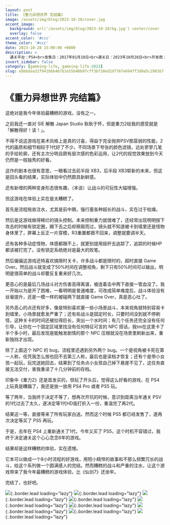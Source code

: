 ```yaml
---
layout: post
title: 《重力异想世界 完结篇》
image: /assets/img/blog/2023-10-28/cover.jpg
accent_image: 
  background: url('/assets/img/blog/2023-10-28/bg.jpg') center/cover
  overlay: false
accent_color: '#ccc'
theme_color: '#ccc'
date: 2023-10-28 15:00:00 +0800
description: >
  通关平台：PS4<br>发售日：2017年01月18日<br>通关日：2023年10月28日<br>开发商：Japan Studio<br>发行商：SIE
invert_sidebar: false
category: [gameing-life, gameing-life-2023]
slug: ebbbdaa32f941bbb467b1e55b40b97cff3bf10ed2d7787e694ff3d9a5c290267
---
```


# 《重力异想世界 完结篇》

这绝对是我今年体验最糟糕的游戏，没有之一。

之前我还一直对 SIE 解散 Japan Studio 耿耿于怀，但是重力2给我的感受就是「解散得好！该！」。

不得不说这游戏在美术风格上是真的讨喜，得益于完全抛弃PSV那孱弱的性能，2代的画质和细节相较于1代好了不少。不同场景下夸张的颜色滤镜，远处寥寥几笔的手绘轮廓，还有主次分明且颇有层次感的色彩运用，让2代的视觉效果放到今天仍然是一枝独秀的好看。

这作的剧本也很有意思，一眼看过去前半段 XB3，后半段 XB3崭新的未来，但这是回头看的结果，实际体验中仍然颇具新鲜感。

还有新增的两种变身形态很有趣，（本该）让战斗的可玩性大幅增强。

但这游戏在体验上实在是太糟糕了。

首先是流程拖沓注水，尤其是前中期，强行塞各种超长的战斗，实在过于枯燥。

然后是这游戏做得稀烂的镜头控制。本来控制重力就很难了，还经常出现明明按下攻击的时候有锁定圈，踢下去之后却擦肩而过，镜头就不知道被卡到墙里还是怪物身体里了，屏幕上反正一片穿模，R3重置都救不回来，调整就要调半天。

还有各种多动症怪物，体感都跟不上，就更别提用摇杆去追踪了，追踪的时候HP都该被打完了。没有锁定系统绝对是最大的败笔。

然后偏偏这游戏还特喜欢搞限时关卡，许多战斗都是限时的，超时直接 Game Over。然后战斗就变成了50%时间在调整视角，剩下只有50%时间可以输出，明明是很简单的战斗却要反复重来好几次。

更恶心的是最后几场战斗对方伤害高得离谱，被连着击中两下直接一管血没了。我一开始以为是开了困难，一看明明是普通难度，可改成简单难度后，战斗体验没有丝毫提升，还是一模一样的被碰两下就直接 Game Over，真是恶心吐了。

另外恶心的点还有好多，像是特别喜欢塞一些小场景战斗，本来视角就特别容易卡到墙里，小场景就愈发严重了；还有些战斗是固定时长，只要时间没到就不停刷怪，这种关卡的时间还被拉得巨长，突出一个水时间；有几个任务还完全没有任何引导，让你在一个固定区域里找没有任何特征可言的 NPC 搭话，我tm在这里卡了半个多小时，最后发现是能触发剧情的那个 NPC 压根就没在场景里刷新出来，重新独挡才出现。

除了上面这个 NPC 的 bug，流程里还遇到另外两个 bug。一个是视角被卡死在第一人称，任凭我怎么按也回不去第三人称，最后也是读档才恢复；还有个是带小女孩一起玩，玩完送她回去，结果到了任务点小女孩自己掉下悬崖不见了，这任务直接无法交付，害我重读了十几分钟前的存档。

印象中《重力2》还是首发买的，但玩了开头后，觉得这么好看的游戏，在 PS4 上玩真是糟蹋了，我还是放一放用 PS4 Pro 或者 PS5 玩。

等了两年，当我终于决定不等了，想再次开坑的时候，意识到距离当年通关 PSV 的1代过去了太久，遂决定等1代HD版打折入一份，重温完了再2代。

结果这一等，直接等来了所有玩家白送。然而这个时候 PS5 都已经发售了，遂再次决定等买了 PS5 再玩。

于是，去年在 PS4 上重新通关了1代，今年又买了 PS5，这个时机不容错过，我终于决定通关这个心心念念6年的游戏。

结果却是这样糟糕的体验，实在遗憾。

它本可以做成一个8小时流程的好游戏，用短小精悍的故事和不那么频繁冗长的战斗，给这个系列做一个圆满感人的完结。然而糟糕的战斗和严重的注水，让这个游戏带来了我今年最糟糕的游戏体验，比《仙剑7》还坐牢。

完结了，也好吧。

![](/assets/img/blog/2023-10-28/1.jpg){:.border.lead loading="lazy"}
![](/assets/img/blog/2023-10-28/2.jpg){:.border.lead loading="lazy"}
![](/assets/img/blog/2023-10-28/3.jpg){:.border.lead loading="lazy"}
![](/assets/img/blog/2023-10-28/4.jpg){:.border.lead loading="lazy"}
![](/assets/img/blog/2023-10-28/5.jpg){:.border.lead loading="lazy"}
![](/assets/img/blog/2023-10-28/6.jpg){:.border.lead loading="lazy"}
![](/assets/img/blog/2023-10-28/7.jpg){:.border.lead loading="lazy"}
![](/assets/img/blog/2023-10-28/8.jpg){:.border.lead loading="lazy"}
![](/assets/img/blog/2023-10-28/9.jpg){:.border.lead loading="lazy"}